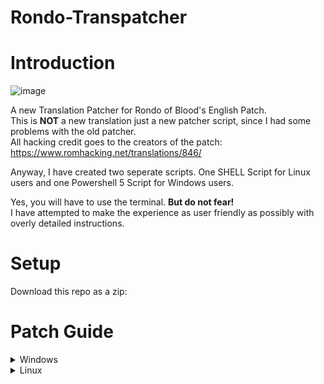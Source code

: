 # Rondo-Transpatcher
# Introduction
![image](https://github.com/user-attachments/assets/7be4009e-9ad8-4f20-a434-6456846d08f2)  

A new Translation Patcher for Rondo of Blood's English Patch.  
This is **NOT** a new translation just a new patcher script, since I had some problems with the old patcher.  
All hacking credit goes to the creators of the patch: https://www.romhacking.net/translations/846/

Anyway, I have created two seperate scripts. One SHELL Script for Linux users and one Powershell 5 Script for Windows users.  

Yes, you will have to use the terminal. **But do not fear!**  
I have attempted to make the experience as user friendly as possibly with overly detailed instructions.

# Setup

Download this repo as a zip:


# Patch Guide
<details>
<summary>Windows</summary>

</details>

<details>
<summary>Linux</summary>

</details>
